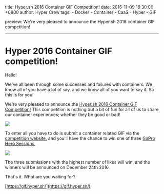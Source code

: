 title: Hyper.sh 2016 Container GIF Competition!
date: 2016-11-09 16:30:00 +0800
author: Hyper Crew
tags:
    - Docker
    - Container
    - CaaS
    - Hyper
    - GIF

preview: We're very pleased to announce the Hyper.sh 2016 container GIF competition!

---

# Hyper 2016 Container GIF competition!

Hello!

We've all been through some successes and failures with containers. We know all of you have a lot of say, and we know all of you want to say it. So this is for you!

We're very pleased to announce the [Hyper.sh 2016 Container GIF Competition!](https://gif.hyper.sh/) This competition is nothing but a bit of fun for all of us to share our container experiences; whether they be good or bad!

![](http://i.giphy.com/l0ErPaz7aAN3s5aus.gif)

To enter all you have to do is submit a container related GIF via the [competition website.](https://gif.hyper.sh/) and you'll have the chance to win one of three [GoPro Hero Sessions.](http://shop.gopro.com/EMEA/cameras/hero-session/CHDHS-102-master.html)

![](https://cdn2.pcadvisor.co.uk/cmsdata/reviews/3642875/gopro-session-review_thumb800.jpg)

The three submissions with the highest number of likes will win, and the winners will be announced on December 24th 2016.

That's it. What are you waiting for?

[https://gif.hyper.sh/](https://gif.hyper.sh/)
